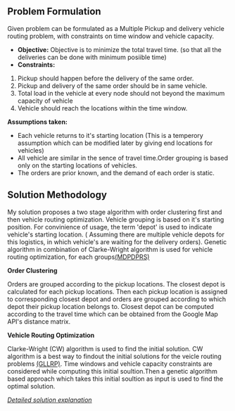 ## Problem Formulation
Given problem can be formulated as a Multiple Pickup and delivery vehicle routing problem, with constraints on time window and vehicle capacity. 
* **Objective:** Objective is to minimize the total travel time. (so that all the deliveries can be done with minimum posiible time)
* **Constraints:**
 1. Pickup should happen before the delivery of the same order.
 2. Pickup and delivery of the same order should be in same vehicle.
 3. Total load in the vehicle at every node should not beyond the maximum capacity of vehicle
 4. Vehicle should reach the locations within the time window.

**Assumptions taken:** 
* Each vehicle returns to it's starting location (This is a temperory assumption which can be modified later by giving end locations for vehicles)
* All vehicle are similar in the sence of travel time.Order grouping is based only on the starting locations of vehicles.
* The orders are prior known, and the demand of each order is static.

## Solution Methodology

My solution proposes a two stage algorithm with order clustering first and then vehicle routing optimization.  Vehicle grouping is based on it's starting position. For convinience of usage, the term 'depot' is used to indicate vehicle's starting location. ( Assuming there are multiple vehicle depots for this logistics, in which vehicle's are waiting for the delivery orders). Genetic algorithm in combination of Clarke-Wright algorithm is used for vehicle routing optimization, for each groups[(MDPDPRS)](https://doi.org/10.1155/2021/5182989)

**Order Clustering**

Orders are grouped according to the pickup locations. The closest depot is calculated for each pickup locations. Then each pickup location is assigned to corresponding closest depot and orders are grouped according to which depot their pickup location belongs to. 
Closest depot can be computed according to the travel time which can be obtained from the Google Map API's distance matrix. 

**Vehicle Routing Optimization**

Clarke-Wright (CW) algorithm is used to find the initial solution. CW algorithm is a best way to findout the initial solutions for the veicle routing problems [(GLLRP)](https://doi.org/10.1016/j.tre.2020.102118). Time windows and vehicle capacity constraints are considered while computing this initial soultion.Then a genetic algorithm based approach which takes this initial soultion as input is used to find the optimal solution. 

[*Detailed solution explanation*]()













